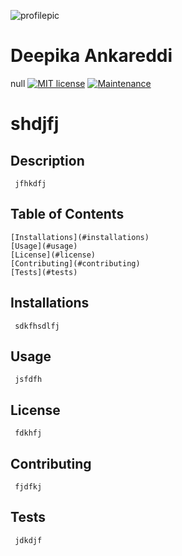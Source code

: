 
![profilepic](https://avatars1.githubusercontent.com/u/61395542?v=4)
# Deepika Ankareddi

null
[![MIT license](https://img.shields.io/badge/License-MIT-blue.svg)](https://lbesson.mit-license.org/)
[![Maintenance](https://img.shields.io/badge/Maintained%3F-yes-green.svg)](https://GitHub.com/Naereen/StrapDown.js/graphs/commit-activity)

  # shdjfj
  ## Description 
 	 jfhkdfj
  ## Table of Contents 
 	
    [Installations](#installations)
    [Usage](#usage)
    [License](#license)
    [Contributing](#contributing)
    [Tests](#tests)
  ## Installations 
 	 sdkfhsdlfj
  ## Usage 
 	 jsfdfh
  ## License
 	 fdkhfj
  ## Contributing 
 	 fjdfkj
  ## Tests 
 	 jdkdjf
  
  

